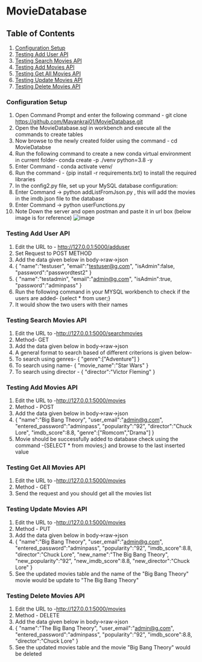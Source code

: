# MovieDatabase


## Table of Contents
1. [Configuration Setup](#configuration-setup)
2. [Testing Add User API](#testing-add-user-api)
3. [Testing Search Movies API](#testing-search-movies-api)
4. [Testing Add Movies API](#testing-add-movies-api)
5. [Testing Get All Movies API](#testing-get-all-movies-api)
6. [Testing Update Movies API](#testing-update-movies-api)
7. [Testing Delete Movies API](#testing-delete-movies-api)


### Configuration Setup
1) Open Command Prompt and  enter the following command - git clone https://github.com/Mayankrai01/MovieDatabase.git
2) Open the MovieDatabase.sql in workbench and execute all the commands to create tables
3) Now browse to the newly created folder using the command - cd MovieDatabse
4) Run the following command to create a new conda virtual environment in current folder- conda create -p ./venv python=3.8 -y
5) Enter Command - conda activate venv/
6) Run the command - {pip install -r requirements.txt} to install the required libraries
7) In the config2.py file, set up your MySQL database configuration:
8) Enter Command -> python addListFromJson.py , this will add the movies in the imdb.json file to the database
9) Enter Command -> python userFunctions.py
10) Note Down the server and open postman and paste it in url box (below image is for reference)
![image](https://github.com/Mayankrai01/MovieDatabase/assets/103130321/4099fe2c-8708-488e-8bd0-062bb532bcd5)



### Testing Add User API
1) Edit the URL to - http://127.0.0.1:5000/adduser
2) Set Request to POST METHOD
3) Add the data given below in body->raw->json
4) {
    "name":"testuser",
    "email":"testuser@g.com",
    "isAdmin":false,
    "password":"passwordtest2"
  }
5) {
    "name":"testadmin",
    "email":"admin@g.com",
    "isAdmin":true,
    "password":"adminpass"
  }
6) Run the following command in your MYSQL workbench to check if the users are added- {select * from user;}
7) It would show the two users with their names


### Testing Search Movies API
1) Edit the URL to -http://127.0.0.1:5000/searchmovies
2) Method- GET
3) Add the data given below in body->raw->json
4) A general format to search based of different criterions is given below-
5) To search using genres-
  {
      "genre":["Adventure"]
  }
6) To search using name-
  {
      "movie_name":"Star Wars"
  }
7) To search using director -
  {
      "director":"Victor Fleming"
  }


### Testing Add Movies API
1) Edit the URL to -http://127.0.0.1:5000/movies
2) Method - POST
3) Add the data given below in body->raw->json
4) {
    "name":"Big Bang Theory",
    "user_email":"admin@g.com",
    "entered_password":"adminpass",
    "popularity":"92",
    "director":"Chuck Lore",
    "imdb_score":8.8,
    "genre":["Romcom","Drama"]
  }
5) Movie should be successfully added to database check using the command -{SELECT * from movies;} and browse to the last inserted value


### Testing Get All Movies API
1) Edit the URL to -http://127.0.0.1:5000/movies
2) Method - GET
3) Send the request and you should get all the movies list


### Testing Update Movies API
1) Edit the URL to -http://127.0.0.1:5000/movies
2) Method - PUT
3) Add the data given below in body->raw->json
4) {
    "name":"Big Bang Theory",
    "user_email":"admin@g.com",
    "entered_password":"adminpass",
    "popularity":"92",
    "imdb_score":8.8,
    "director":"Chuck Lore",
    "new_name":"The Big Bang Theory",
    "new_popularity":"92",
    "new_imdb_score":8.8,
    "new_director":"Chuck Lore"
  }
5) See the updated movies table and the name of the "Big Bang Theory" movie would be update to "The Big Bang Theory"

### Testing Delete Movies API
1) Edit the URL to -http://127.0.0.1:5000/movies
2) Method - DELETE
3) Add the data given below in body->raw->json
4) {
    "name":"The Big Bang Theory",
    "user_email":"admin@g.com",
    "entered_password":"adminpass",
    "popularity":"92",
    "imdb_score":8.8,
    "director":"Chuck Lore"
  }
5) See the updated movies table and the movie "Big Bang Theory" would be deleted
